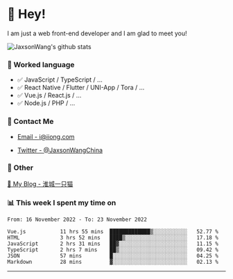 # 👋 Hey!

I am just a web front-end developer and I am glad to meet you!

![JaxsonWang's github stats](https://github-readme-stats.vercel.app/api?username=JaxsonWang&&show_icons=true&&title_color=1abc9c&&icon_color=1abc9c)


### 📝 Worked language

- ✅ JavaScript / TypeScript / ...
- ✅ React Native / Flutter / UNI-App / Tora / ...
- ✅ Vue.js / React.js / ...
- ✅ Node.js / PHP / ...

### 📮 Contact Me

- [Email - i@iiong.com](mailto:i@iiong.com)

- [Twitter - @JaxsonWangChina](https://twitter.com/JaxsonWangChina)

### 🤪 Other

[📌 My Blog - 淮城一只猫](https://iiong.com)

### 📊 This week I spent my time on

<!--START_SECTION:waka-->

```text
From: 16 November 2022 - To: 23 November 2022

Vue.js           11 hrs 55 mins  █████████████▒░░░░░░░░░░░   52.77 %
HTML             3 hrs 52 mins   ████▒░░░░░░░░░░░░░░░░░░░░   17.18 %
JavaScript       2 hrs 31 mins   ██▓░░░░░░░░░░░░░░░░░░░░░░   11.15 %
TypeScript       2 hrs 7 mins    ██▒░░░░░░░░░░░░░░░░░░░░░░   09.42 %
JSON             57 mins         █░░░░░░░░░░░░░░░░░░░░░░░░   04.25 %
Markdown         28 mins         ▓░░░░░░░░░░░░░░░░░░░░░░░░   02.13 %
```

<!--END_SECTION:waka-->

---
